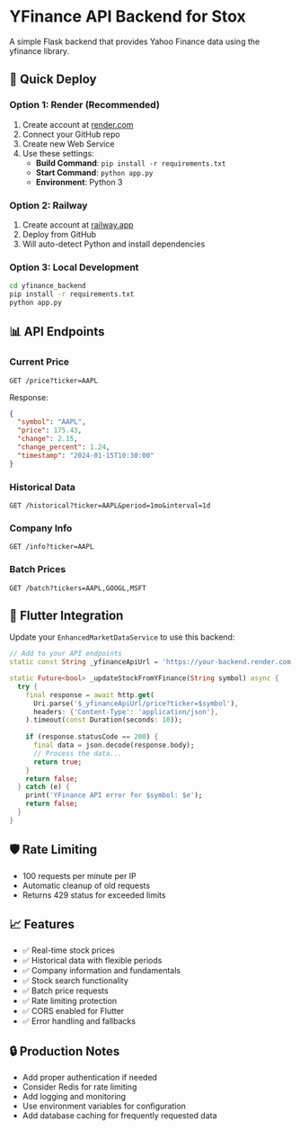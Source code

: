 # YFinance API Backend for Stox

A simple Flask backend that provides Yahoo Finance data using the yfinance library.

## 🚀 Quick Deploy

### Option 1: Render (Recommended)
1. Create account at [render.com](https://render.com)
2. Connect your GitHub repo
3. Create new Web Service
4. Use these settings:
   - **Build Command**: `pip install -r requirements.txt`
   - **Start Command**: `python app.py`
   - **Environment**: Python 3

### Option 2: Railway
1. Create account at [railway.app](https://railway.app)
2. Deploy from GitHub
3. Will auto-detect Python and install dependencies

### Option 3: Local Development
```bash
cd yfinance_backend
pip install -r requirements.txt
python app.py
```

## 📊 API Endpoints

### Current Price
```
GET /price?ticker=AAPL
```
Response:
```json
{
  "symbol": "AAPL",
  "price": 175.43,
  "change": 2.15,
  "change_percent": 1.24,
  "timestamp": "2024-01-15T10:30:00"
}
```

### Historical Data
```
GET /historical?ticker=AAPL&period=1mo&interval=1d
```

### Company Info
```
GET /info?ticker=AAPL
```

### Batch Prices
```
GET /batch?tickers=AAPL,GOOGL,MSFT
```

## 🔧 Flutter Integration

Update your `EnhancedMarketDataService` to use this backend:

```dart
// Add to your API endpoints
static const String _yfinanceApiUrl = 'https://your-backend.render.com';

static Future<bool> _updateStockFromYFinance(String symbol) async {
  try {
    final response = await http.get(
      Uri.parse('$_yfinanceApiUrl/price?ticker=$symbol'),
      headers: {'Content-Type': 'application/json'},
    ).timeout(const Duration(seconds: 10));
    
    if (response.statusCode == 200) {
      final data = json.decode(response.body);
      // Process the data...
      return true;
    }
    return false;
  } catch (e) {
    print('YFinance API error for $symbol: $e');
    return false;
  }
}
```

## 🛡️ Rate Limiting

- 100 requests per minute per IP
- Automatic cleanup of old requests
- Returns 429 status for exceeded limits

## 📈 Features

- ✅ Real-time stock prices
- ✅ Historical data with flexible periods
- ✅ Company information and fundamentals  
- ✅ Stock search functionality
- ✅ Batch price requests
- ✅ Rate limiting protection
- ✅ CORS enabled for Flutter
- ✅ Error handling and fallbacks

## 🔒 Production Notes

- Add proper authentication if needed
- Consider Redis for rate limiting
- Add logging and monitoring
- Use environment variables for configuration
- Add database caching for frequently requested data